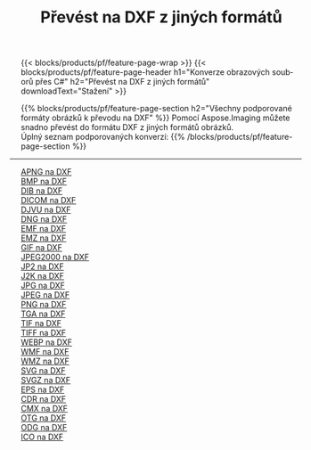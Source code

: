 ﻿---
title: Převést na DXF z jiných formátů 
weight: 3920
url: /cs/java/conversion/to/dxf 
lang: cs
langdirlevel: 2
locales: zh-hans,ja,it,ru,de,es,fr,nl,id,lt,pl,pt,vi,tr,ko,zh-hant,ar,hi,th,sv,cs,uk,he
description: Pomocí Aspose.Imaging můžete snadno převést na DXF z jiných formátů
---

{{< blocks/products/pf/feature-page-wrap >}}
{{< blocks/products/pf/feature-page-header h1="Konverze obrazových souborů přes C#" h2="Převést na DXF z jiných formátů" downloadText="Stažení" >}}


{{% blocks/products/pf/feature-page-section  h2="Všechny podporované formáty obrázků k převodu na DXF" %}}
Pomocí Aspose.Imaging můžete snadno převést do formátu DXF z jiných formátů obrázků.
<br/>
Úplný seznam podporovaných konverzí:
{{% /blocks/products/pf/feature-page-section %}}
<div class="container-fluid productfamilypage bg-gray">
    <div class="convertypes bg-gray agp-content section">
        <div class="container">
		<hr style="margin-left:-20px;"/>
		<div class="row other-converters">
		    <div class='col-md-2 other-converter remove-lp remove-rp'><a href="/imaging/cs/java/conversion/apng-to-dxf" >APNG na DXF</a></div>
<div class='col-md-2 other-converter remove-lp remove-rp'><a href="/imaging/cs/java/conversion/bmp-to-dxf" >BMP na DXF</a></div>
<div class='col-md-2 other-converter remove-lp remove-rp'><a href="/imaging/cs/java/conversion/dib-to-dxf" >DIB na DXF</a></div>
<div class='col-md-2 other-converter remove-lp remove-rp'><a href="/imaging/cs/java/conversion/dicom-to-dxf" >DICOM na DXF</a></div>
<div class='col-md-2 other-converter remove-lp remove-rp'><a href="/imaging/cs/java/conversion/djvu-to-dxf" >DJVU na DXF</a></div>
<div class='col-md-2 other-converter remove-lp remove-rp'><a href="/imaging/cs/java/conversion/dng-to-dxf" >DNG na DXF</a></div>
<div class='col-md-2 other-converter remove-lp remove-rp'><a href="/imaging/cs/java/conversion/emf-to-dxf" >EMF na DXF</a></div>
<div class='col-md-2 other-converter remove-lp remove-rp'><a href="/imaging/cs/java/conversion/emz-to-dxf" >EMZ na DXF</a></div>
<div class='col-md-2 other-converter remove-lp remove-rp'><a href="/imaging/cs/java/conversion/gif-to-dxf" >GIF na DXF</a></div>
<div class='col-md-2 other-converter remove-lp remove-rp'><a href="/imaging/cs/java/conversion/jpeg2000-to-dxf" >JPEG2000 na DXF</a></div>
<div class='col-md-2 other-converter remove-lp remove-rp'><a href="/imaging/cs/java/conversion/jp2-to-dxf" >JP2 na DXF</a></div>
<div class='col-md-2 other-converter remove-lp remove-rp'><a href="/imaging/cs/java/conversion/j2k-to-dxf" >J2K na DXF</a></div>
<div class='col-md-2 other-converter remove-lp remove-rp'><a href="/imaging/cs/java/conversion/jpg-to-dxf" >JPG na DXF</a></div>
<div class='col-md-2 other-converter remove-lp remove-rp'><a href="/imaging/cs/java/conversion/jpeg-to-dxf" >JPEG na DXF</a></div>
<div class='col-md-2 other-converter remove-lp remove-rp'><a href="/imaging/cs/java/conversion/png-to-dxf" >PNG na DXF</a></div>
<div class='col-md-2 other-converter remove-lp remove-rp'><a href="/imaging/cs/java/conversion/tga-to-dxf" >TGA na DXF</a></div>
<div class='col-md-2 other-converter remove-lp remove-rp'><a href="/imaging/cs/java/conversion/tif-to-dxf" >TIF na DXF</a></div>
<div class='col-md-2 other-converter remove-lp remove-rp'><a href="/imaging/cs/java/conversion/tiff-to-dxf" >TIFF na DXF</a></div>
<div class='col-md-2 other-converter remove-lp remove-rp'><a href="/imaging/cs/java/conversion/webp-to-dxf" >WEBP na DXF</a></div>
<div class='col-md-2 other-converter remove-lp remove-rp'><a href="/imaging/cs/java/conversion/wmf-to-dxf" >WMF na DXF</a></div>
<div class='col-md-2 other-converter remove-lp remove-rp'><a href="/imaging/cs/java/conversion/wmz-to-dxf" >WMZ na DXF</a></div>
<div class='col-md-2 other-converter remove-lp remove-rp'><a href="/imaging/cs/java/conversion/svg-to-dxf" >SVG na DXF</a></div>
<div class='col-md-2 other-converter remove-lp remove-rp'><a href="/imaging/cs/java/conversion/svgz-to-dxf" >SVGZ na DXF</a></div>
<div class='col-md-2 other-converter remove-lp remove-rp'><a href="/imaging/cs/java/conversion/eps-to-dxf" >EPS na DXF</a></div>
<div class='col-md-2 other-converter remove-lp remove-rp'><a href="/imaging/cs/java/conversion/cdr-to-dxf" >CDR na DXF</a></div>
<div class='col-md-2 other-converter remove-lp remove-rp'><a href="/imaging/cs/java/conversion/cmx-to-dxf" >CMX na DXF</a></div>
<div class='col-md-2 other-converter remove-lp remove-rp'><a href="/imaging/cs/java/conversion/otg-to-dxf" >OTG na DXF</a></div>
<div class='col-md-2 other-converter remove-lp remove-rp'><a href="/imaging/cs/java/conversion/odg-to-dxf" >ODG na DXF</a></div>
<div class='col-md-2 other-converter remove-lp remove-rp'><a href="/imaging/cs/java/conversion/ico-to-dxf" >ICO na DXF</a></div>
                </div>
        </div>
    </div>
</div>
<br/>

